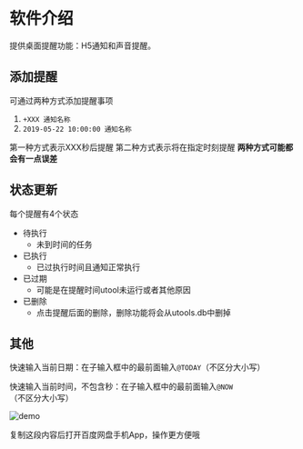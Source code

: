 # 软件介绍
提供桌面提醒功能：H5通知和声音提醒。

## 添加提醒
可通过两种方式添加提醒事项
1. `+XXX 通知名称`
2. `2019-05-22 10:00:00 通知名称`

第一种方式表示XXX秒后提醒
第二种方式表示将在指定时刻提醒
**两种方式可能都会有一点误差**

## 状态更新
每个提醒有4个状态
+ 待执行
  + 未到时间的任务
+ 已执行
  + 已过执行时间且通知正常执行
+ 已过期
  + 可能是在提醒时间utool未运行或者其他原因
+ 已删除
  + 点击提醒后面的删除，删除功能将会从utools.db中删掉

## 其他
快速输入当前日期：在子输入框中的最前面输入`@TODAY`（不区分大小写）

快速输入当前时间，不包含秒：在子输入框中的最前面输入`@NOW`（不区分大小写）

![demo](https://s2.ax1x.com/2019/05/21/EzNm7t.gif)


复制这段内容后打开百度网盘手机App，操作更方便哦